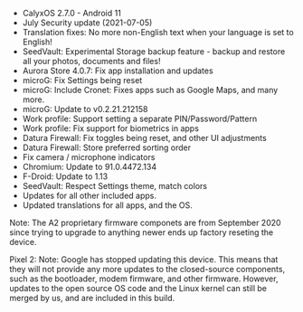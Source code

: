 * CalyxOS 2.7.0 - Android 11
* July Security update (2021-07-05)
* Translation fixes: No more non-English text when your language is set to English!
* SeedVault: Experimental Storage backup feature - backup and restore all your photos, documents and files!
* Aurora Store 4.0.7: Fix app installation and updates
* microG: Fix Settings being reset
* microG: Include Cronet: Fixes apps such as Google Maps, and many more.
* microG: Update to v0.2.21.212158
* Work profile: Support setting a separate PIN/Password/Pattern
* Work profile: Fix support for biometrics in apps
* Datura Firewall: Fix toggles being reset, and other UI adjustments
* Datura Firewall: Store preferred sorting order
* Fix camera / microphone indicators
* Chromium: Update to 91.0.4472.134
* F-Droid: Update to 1.13
* SeedVault: Respect Settings theme, match colors
* Updates for all other included apps.
* Updated translations for all apps, and the OS.

Note:
The A2 proprietary firmware componets are from September 2020 since trying to upgrade to anything newer ends up factory reseting the device. 

Pixel 2:
Note:
Google has stopped updating this device. This means that
they will not provide any more updates to the closed-source components,
such as the bootloader, modem firmware, and other firmware.
However, updates to the open source OS code and the Linux kernel
can still be merged by us, and are included in this build.